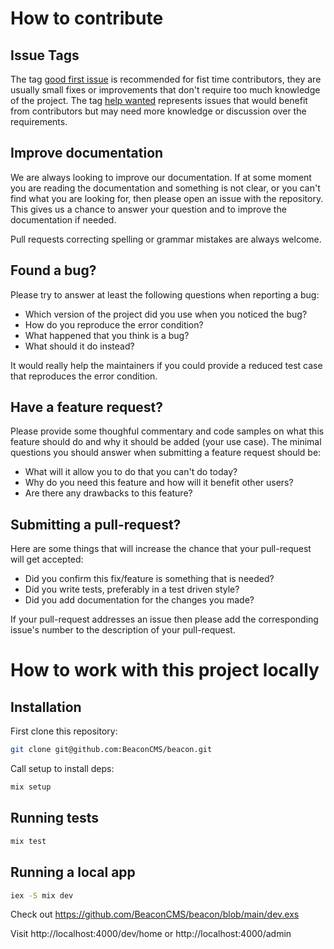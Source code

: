 # How to contribute

## Issue Tags

The tag [good first issue](https://github.com/BeaconCMS/beacon/issues?q=is%3Aissue+is%3Aopen+label%3A%22good+first+issue%22) is recommended for fist time contributors, they are usually small fixes or improvements that don't require too much knowledge of the project. The tag [help wanted](https://github.com/BeaconCMS/beacon/issues?q=is%3Aissue+is%3Aopen+label%3A%22help+wanted%22+-label%3A%22good+first+issue%22+) represents issues that would benefit from contributors but may need more knowledge or discussion over the requirements.

## Improve documentation

We are always looking to improve our documentation. If at some moment you are
reading the documentation and something is not clear, or you can't find what you
are looking for, then please open an issue with the repository. This gives us a
chance to answer your question and to improve the documentation if needed.

Pull requests correcting spelling or grammar mistakes are always welcome.

## Found a bug?

Please try to answer at least the following questions when reporting a bug:

 - Which version of the project did you use when you noticed the bug?
 - How do you reproduce the error condition?
 - What happened that you think is a bug?
 - What should it do instead?

It would really help the maintainers if you could provide a reduced test case
that reproduces the error condition.

## Have a feature request?

Please provide some thoughful commentary and code samples on what this feature
should do and why it should be added (your use case). The minimal questions you
should answer when submitting a feature request should be:

 - What will it allow you to do that you can't do today?
 - Why do you need this feature and how will it benefit other users?
 - Are there any drawbacks to this feature?

## Submitting a pull-request?

Here are some things that will increase the chance that your pull-request will
get accepted:
 - Did you confirm this fix/feature is something that is needed?
 - Did you write tests, preferably in a test driven style?
 - Did you add documentation for the changes you made?

If your pull-request addresses an issue then please add the corresponding
issue's number to the description of your pull-request.

# How to work with this project locally

## Installation

First clone this repository:

```sh
git clone git@github.com:BeaconCMS/beacon.git
```

Call setup to install deps:

```sh
mix setup
```

## Running tests

```sh
mix test
```

## Running a local app

```sh
iex -S mix dev
```

Check out https://github.com/BeaconCMS/beacon/blob/main/dev.exs

Visit http://localhost:4000/dev/home or http://localhost:4000/admin
